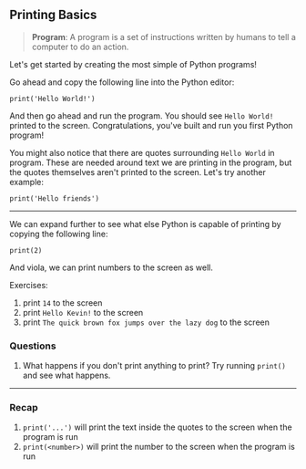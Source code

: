 ## Printing Basics ##

> **Program**: A program is a set of instructions written by humans to tell a computer to do an action.

Let's get started by creating the most simple of Python programs!

Go ahead and copy the following line into the Python editor:

```
print('Hello World!')
```

And then go ahead and run the program. You should see `Hello World!` printed to the screen. Congratulations, you've built and run you first Python program!

You might also notice that there are quotes surrounding `Hello World` in program. These are needed around text we are printing in the program, but the quotes themselves aren't printed to the screen. Let's try another example:

```
print('Hello friends')
```

---

We can expand further to see what else Python is capable of printing by copying the following line:

```
print(2)
```

And viola, we can print numbers to the screen as well.

Exercises:

1. print `14` to the screen
2. print `Hello Kevin!` to the screen
3. print `The quick brown fox jumps over the lazy dog` to the screen

### Questions ###
1. What happens if you don't print anything to print? Try running `print()` and see what happens.



---

### Recap ###
1. `print('...')` will print the text inside the quotes to the screen when the program is run
2. `print(<number>)` will print the number to the screen when the program is run
